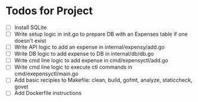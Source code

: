 # Todos for Project

- [ ] Install SQLite
- [ ] Write setup logic in init.go to prepare DB with an Expenses table if one doesn't exist
- [ ] Write API logic to add an expense in internal/expensy/add.go
- [ ] Write DB logic to add expense to DB in internal/db/db.go
- [ ] Write cmd line logic to add expense in cmd/expensyctl/add.go
- [ ] Write cmd line logic to execute ctl commands in cmd/exepensyctl/main.go
- [ ] Add basic recipies to Makefile: clean, build, gofmt, analyze, staticcheck, govet
- [ ] Add Dockerfile instructions
